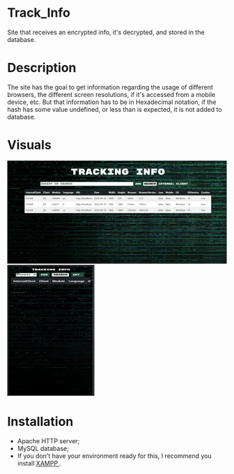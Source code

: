 # Track_Info
Site that receives an encrypted info, it's decrypted, and stored in the database.

# Description
The site has the goal to get information regarding the usage of different browsers, the different screen resolutions, if it's accessed from a mobile device, etc. But that information has to be in Hexadecimal notation, if the hash has some value undefined, or less than is expected, it is not added to database.

# Visuals
![](https://github.com/deviniciuss/Track_Info/blob/main/images/trackinfo_pc.gif)
<img src="https://github.com/deviniciuss/Track_Info/blob/main/images/trackinfo_phone.gif" width="200" height="300" />




# Installation
-  Apache HTTP server;
-  MySQL database;
-  If you don't have your environment ready for this, I recommend you install <a href="https://www.apachefriends.org/"> XAMPP </a>.


